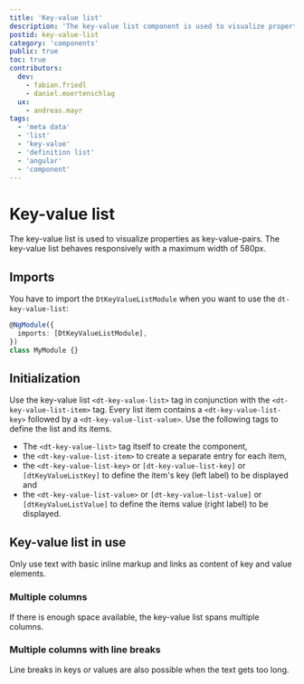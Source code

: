 ```yaml
---
title: 'Key-value list'
description: 'The key-value list component is used to visualize properties.'
postid: key-value-list
category: 'components'
public: true
toc: true
contributors:
  dev:
    - fabian.friedl
    - daniel.moertenschlag
  ux:
    - andreas.mayr
tags:
  - 'meta data'
  - 'list'
  - 'key-value'
  - 'definition list'
  - 'angular'
  - 'component'
---
```


# Key-value list

The key-value list is used to visualize properties as key-value-pairs. The
key-value list behaves responsively with a maximum width of 580px.

<docs-source-example example="KeyValueListDefaultExample"></docs-source-example>

## Imports

You have to import the `DtKeyValueListModule` when you want to use the
`dt-key-value-list`:

```typescript
@NgModule({
  imports: [DtKeyValueListModule],
})
class MyModule {}
```

## Initialization

Use the key-value list `<dt-key-value-list>` tag in conjunction with the
`<dt-key-value-list-item>` tag. Every list item contains a
`<dt-key-value-list-key>` followed by a `<dt-key-value-list-value>`. Use the
following tags to define the list and its items.

- The `<dt-key-value-list>` tag itself to create the component,
- the `<dt-key-value-list-item>` to create a separate entry for each item,
- the `<dt-key-value-list-key>` or `[dt-key-value-list-key]` or
  `[dtKeyValueListKey]` to define the item's key (left label) to be displayed
  and
- the `<dt-key-value-list-value>` or `[dt-key-value-list-value]` or
  `[dtKeyValueListValue]` to define the items value (right label) to be
  displayed.

## Key-value list in use

Only use text with basic inline markup and links as content of key and value
elements.

### Multiple columns

If there is enough space available, the key-value list spans multiple columns.

<docs-source-example example="KeyValueListMulticolumnExample" fullwidth="true"></docs-source-example>

### Multiple columns with line breaks

Line breaks in keys or values are also possible when the text gets too long.

<docs-source-example example="KeyValueListLongtextExample" fullwidth="true"></docs-source-example>
